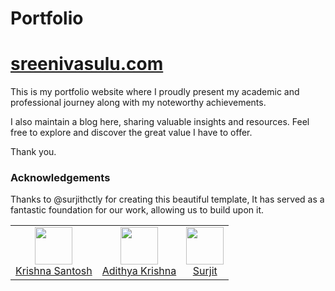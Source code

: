 # Portfolio

# [sreenivasulu.com](https://sreenivasulu.com)

This is my portfolio website where I proudly present my academic and professional journey along with my noteworthy achievements. 

I also maintain a blog here, sharing valuable insights and resources. Feel free to explore and discover the great value I have to offer.

Thank you.

### Acknowledgements
Thanks to @surjithctly for creating this beautiful template, It has served as a fantastic foundation for our work, allowing us to build upon it.

|    |       |      |
| :---:  | :---:  |  :---:  |
|[<img src="https://github.com/krishna-santosh.png" width="60px;"/><br /><sub><a href="https://github.com/krishna-santosh">Krishna Santosh</a></sub>](https://github.com/krishna-santosh)        |[<img src="https://github.com/adithyakrishhna.png" width="60px;"/><br /><sub><a href="https://github.com/adithyakrishhna">Adithya Krishna</a></sub>](https://github.com/adithyakrishhna)        |[<img src="https://github.com/surjithctly.png" width="60px;"/><br /><sub><a href="https://github.com/surjithctly">Surjit</a></sub>](https://github.com/surjithctly)         |
